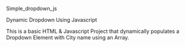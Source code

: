 Simple_dropdown_js

Dynamic Dropdown Using Javascript

This is a basic HTML & Javascript Project that dynamically populates a Dropdown Element with City name using an Array.
